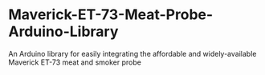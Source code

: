 # Maverick-ET-73-Meat-Probe-Arduino-Library
An Arduino library for easily integrating the affordable and widely-available Maverick ET-73 meat and smoker probe
 
